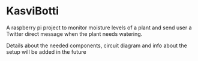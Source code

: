 # KasviBotti

A raspberry pi project to monitor moisture levels of a plant and send user a Twitter direct message when the plant needs watering.

Details about the needed components, circuit diagram and info about the setup will be added in the future
